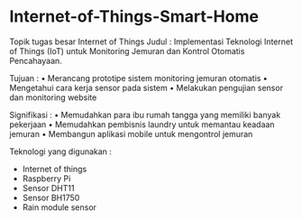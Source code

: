 # Internet-of-Things-Smart-Home
Topik tugas besar Internet of Things
Judul : Implementasi Teknologi Internet of Things (IoT) untuk Monitoring Jemuran dan Kontrol Otomatis Pencahayaan.

Tujuan : 
•	Merancang prototipe sistem monitoring jemuran otomatis
•	Mengetahui cara kerja sensor pada sistem
•	Melakukan pengujian sensor dan monitoring website

Signifikasi : 
• Memudahkan para ibu rumah tangga yang memiliki banyak pekerjaan
• Memudahkan pembisnis laundry untuk memantau keadaan jemuran 
• Membangun aplikasi mobile untuk mengontrol jemuran

Teknologi yang digunakan : 
- Internet of things
- Raspberry Pi
- Sensor DHT11
- Sensor BH1750
- Rain module sensor
